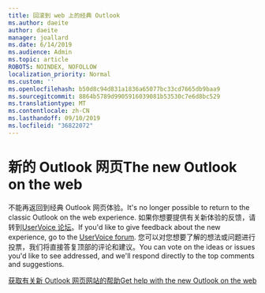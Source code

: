 ```yaml
---
title: 回滚到 web 上的经典 Outlook
ms.author: daeite
author: daeite
manager: joallard
ms.date: 6/14/2019
ms.audience: Admin
ms.topic: article
ROBOTS: NOINDEX, NOFOLLOW
localization_priority: Normal
ms.custom: ''
ms.openlocfilehash: b50d8c94d831a1836a65077bc33cd7665db9baa9
ms.sourcegitcommit: 8864b5789d9905916039081b53530c7e6d8bc529
ms.translationtype: MT
ms.contentlocale: zh-CN
ms.lasthandoff: 09/10/2019
ms.locfileid: "36822072"
---
```

# <a name="the-new-outlook-on-the-web"></a><span data-ttu-id="d1da7-102">新的 Outlook 网页</span><span class="sxs-lookup"><span data-stu-id="d1da7-102">The new Outlook on the web</span></span>

<span data-ttu-id="d1da7-103">不能再返回到经典 Outlook 网页体验。</span><span class="sxs-lookup"><span data-stu-id="d1da7-103">It's no longer possible to return to the classic Outlook on the web experience.</span></span> <span data-ttu-id="d1da7-104">如果你想要提供有关新体验的反馈，请转到[UserVoice 论坛](https://go.microsoft.com/fwlink/?linkid=2103182)。</span><span class="sxs-lookup"><span data-stu-id="d1da7-104">If you'd like to give feedback about the new experience, go to the [UserVoice forum](https://go.microsoft.com/fwlink/?linkid=2103182).</span></span> <span data-ttu-id="d1da7-105">您可以对您想要了解的想法或问题进行投票，我们将直接答复顶部的评论和建议。</span><span class="sxs-lookup"><span data-stu-id="d1da7-105">You can vote on the ideas or issues you'd like to see addressed, and we'll respond directly to the top comments and suggestions.</span></span>

[<span data-ttu-id="d1da7-106">获取有关新 Outlook 网页网站的帮助</span><span class="sxs-lookup"><span data-stu-id="d1da7-106">Get help with the new Outlook on the web</span></span>](https://support.office.com/article/017014cd-2ad0-41ab-8473-6bd8c349d4f8)